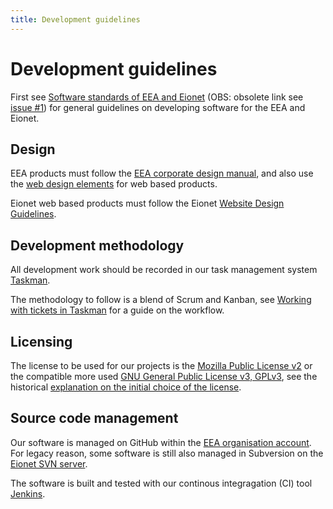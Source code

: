 ```yaml
---
title: Development guidelines
---
```


# Development guidelines

First see [Software standards of EEA and Eionet](http://www.eionet.europa.eu/software/swstandards) (OBS: obsolete link see [issue #1](https://github.com/eea/docs/issues/1)) for general guidelines on developing software for the EEA and Eionet.

## Design

EEA products must follow the [EEA corporate design manual](http://www.eea.europa.eu/publications/eea-corporate-design-manual), and also use the [web design elements](http://www.eea.europa.eu/code/design-elements) for web based products.

Eionet web based products must follow the Eionet [Website Design Guidelines](http://www.eionet.europa.eu/software/design).

## Development methodology

All development work should be recorded in our task management system [Taskman](https://taskman.eionet.europa.eu).

The methodology to follow is a blend of Scrum and Kanban, see [Working with tickets in Taskman](https://taskman.eionet.europa.eu/projects/netpub/wiki/Working_with_tickets_in_Taskman_(Flow)) for a guide on the workflow.

## Licensing

The license to be used for our projects is the [Mozilla Public License v2](https://www.mozilla.org/en-US/MPL/) or the compatible more used [GNU General Public License v3, GPLv3](http://www.gnu.org/licenses/gpl-3.0.en.html), see the historical [explanation on the initial choice of the license](http://www.eionet.europa.eu/software/licenseexplained.html).

## Source code management

Our software is managed on GitHub within the [EEA organisation account](https://github.com/eea). For legacy reason, some software is still also managed in Subversion on the [Eionet SVN server](http://svn.eionet.europa.eu/).

The software is built and tested with our continous integragation (CI) tool [Jenkins](http://ci.eionet.europa.eu/).

